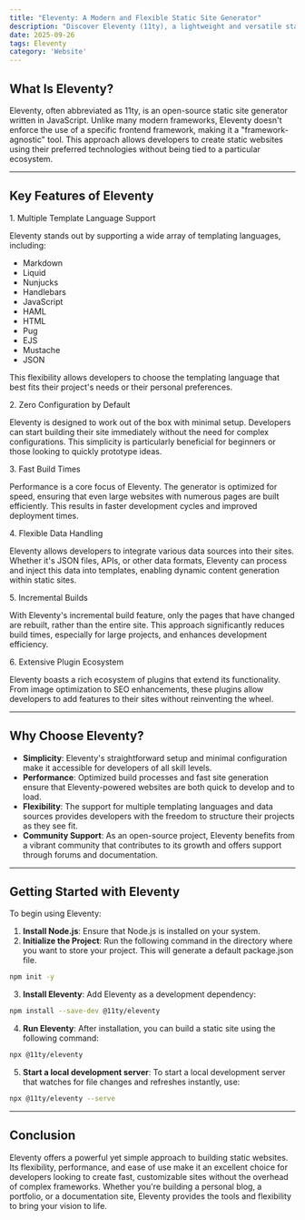 ```yaml
---
title: "Eleventy: A Modern and Flexible Static Site Generator"
description: "Discover Eleventy (11ty), a lightweight and versatile static site generator that empowers developers to build fast, customizable websites with minimal configuration."
date: 2025-09-26
tags: Eleventy
category: 'Website'
---
```

## What Is Eleventy?

Eleventy, often abbreviated as 11ty, is an open-source static site generator written in JavaScript. Unlike many modern frameworks, Eleventy doesn't enforce the use of a specific frontend framework, making it a "framework-agnostic" tool. This approach allows developers to create static websites using their preferred technologies without being tied to a particular ecosystem.

---

## Key Features of Eleventy
<p>1. Multiple Template Language Support</p>

Eleventy stands out by supporting a wide array of templating languages, including:

- Markdown
- Liquid
- Nunjucks
- Handlebars
- JavaScript
- HAML
- HTML
- Pug
- EJS
- Mustache
- JSON

This flexibility allows developers to choose the templating language that best fits their project's needs or their personal preferences.

<p>2. Zero Configuration by Default</p>

Eleventy is designed to work out of the box with minimal setup. Developers can start building their site immediately without the need for complex configurations. This simplicity is particularly beneficial for beginners or those looking to quickly prototype ideas.

<p>3. Fast Build Times</p>

Performance is a core focus of Eleventy. The generator is optimized for speed, ensuring that even large websites with numerous pages are built efficiently. This results in faster development cycles and improved deployment times.

<p>4. Flexible Data Handling</p>

Eleventy allows developers to integrate various data sources into their sites. Whether it's JSON files, APIs, or other data formats, Eleventy can process and inject this data into templates, enabling dynamic content generation within static sites.

<p>5. Incremental Builds</p>

With Eleventy's incremental build feature, only the pages that have changed are rebuilt, rather than the entire site. This approach significantly reduces build times, especially for large projects, and enhances development efficiency.

<p>6. Extensive Plugin Ecosystem</p>

Eleventy boasts a rich ecosystem of plugins that extend its functionality. From image optimization to SEO enhancements, these plugins allow developers to add features to their sites without reinventing the wheel.

---

## Why Choose Eleventy?

- **Simplicity**: Eleventy's straightforward setup and minimal configuration make it accessible for developers of all skill levels.
- **Performance**: Optimized build processes and fast site generation ensure that Eleventy-powered websites are both quick to develop and to load.
- **Flexibility**: The support for multiple templating languages and data sources provides developers with the freedom to structure their projects as they see fit.
- **Community Support**: As an open-source project, Eleventy benefits from a vibrant community that contributes to its growth and offers support through forums and documentation.

---

## Getting Started with Eleventy

To begin using Eleventy:

1. **Install Node.js**: Ensure that Node.js is installed on your system.
2. **Initialize the Project**: Run the following command in the directory where you want to store your project. This will generate a default package.json file.
```bash
npm init -y
```

3. **Install Eleventy**: Add Eleventy as a development dependency:
```bash
npm install --save-dev @11ty/eleventy
```
4. **Run Eleventy**: After installation, you can build a static site using the following command:
```bash
npx @11ty/eleventy
```
5. **Start a local development server**: To start a local development server that watches for file changes and refreshes instantly, use:
```bash
npx @11ty/eleventy --serve
```

---

## Conclusion

Eleventy offers a powerful yet simple approach to building static websites. Its flexibility, performance, and ease of use make it an excellent choice for developers looking to create fast, customizable sites without the overhead of complex frameworks. Whether you're building a personal blog, a portfolio, or a documentation site, Eleventy provides the tools and flexibility to bring your vision to life.